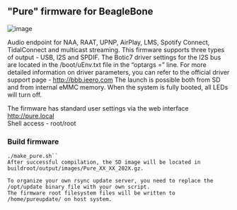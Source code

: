 ## "Pure" firmware for BeagleBone

![image](https://user-images.githubusercontent.com/33607921/111271068-c02b6e00-8641-11eb-98d7-ee5cf3860a91.png)


Audio endpoint for NAA, RAAT, UPNP, AirPlay, LMS, Spotify Connect, TidalConnect and multicast
streaming. This firmware supports three types of output - USB, I2S and SPDIF. The Botic7 driver settings
for the I2S bus are located in the /boot/uEnv.txt file in the “optargs =” line. For more detailed information on driver
parameters, you can refer to the official driver support page - http://bbb.ieero.com
The launch is possible both from SD and from internal eMMC memory. When the system is fully booted, all LEDs will turn off.

The firmware has standard user settings via the web interface http://pure.local \
Shell access - root/root


### Build firmware 
```
./make_pure.sh``
After successful compilation, the SD image will be located in buildroot/output/images/Pure_XX_XX_202X.gz.

To organize your own rsync update server, you need to replace the /opt/update binary file with your own script.
The firmware root filesystem files will be written to /home/pureupdate/ on host system.

